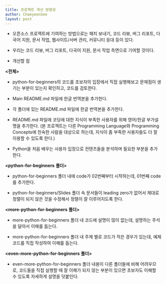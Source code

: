 ```yaml
---
title: 프로젝트 개선 방향성
author: ChaeyeonSeo
layout: post
---
```


- 오픈소스 프로젝트에 기여하는 방법으로는 패치 보내기, 코드 리뷰, 버그 리포트, 다국어 지원, 문서 작업, 웹사이트/서버 관리, 커뮤니티 응대 등이 있다. 

- 우리는 코드 리뷰, 버그 리포트, 다국어 지원, 문서 작업 측면으로 기여할 것이다.

- 개선할 점

**<전체>**

* python-for-beginners의 코드를 초보자의 입장에서 직접 실행해보고 문제점이 생기는 부분이 있는지 확인하고, 코드를 검토한다.

* Main README.md 파일에 한글 번역본을 추가한다.

* 각 폴더에 있는 README.md 파일에 한글 번역본을 추가한다.

* README.md 파일에 코딩에 대한 지식이 부족한 사용자를 위해 영어/한글 부가설명을 추가한다. (본 프로젝트는 다른 Programming Language와 Programming Concepts에 친숙한 사람을 대상으로 하는데, 지식이 좀 부족한 사용자들도 더 잘 이용할 수 있도록 한다.)

* Python을 처음 배우는 사용자 입장으로 컨텐츠들을 분석하며 필요한 부분을 추가한다.


**<python-for-beginners** **폴더>**
  
* python-for-beginners 폴더 내에 code가 02번째부터 시작하는데, 01번째 code를 추가한다.
  
* python-for-beginners/Slides 폴더 속 문서들이 leading zero가 없어서 제대로 정렬이 되지 않은 것을 수정해서 정렬이 잘 이루어지도록 한다.


**<more-python-for-beginners** **폴더>**
  
* more-python-for-beginners 폴더 내 코드에 설명이 많이 없는데, 설명하는 주석을 달아서 이해를 돕는다.
  
* more-python-for-beginners 폴더 내 주제 별로 코드가 적은 경우가 있는데, 예제 코드를 직접 작성하여 이해를 돕는다.


**<even-more-python-for-beginners** **폴더>**
  
* even-more-python-for-beginners 폴더 내용이 다른 폴더들에 비해 어려우므로, 코드들을 직접 실행할 때 잘 이해가 되지 않는 부분이 있으면 초보자도 이해할 수 있도록 자세하게 설명을 덧붙인다.

